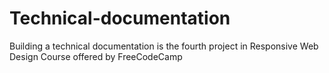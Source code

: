 # Technical-documentation
 Building a technical documentation is the fourth project in Responsive Web Design Course offered by FreeCodeCamp
